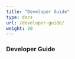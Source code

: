 ```yaml
---
title: "Developer Guide"
type: docs
url: /developer-guide/
weight: 20
---
```


### **Developer Guide**
